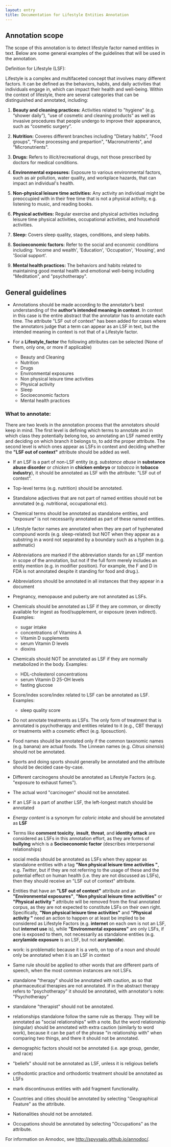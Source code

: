 ```yaml
---
layout: entry
title: Documentation for Lifestyle Entities Annotation
---
```


## Annotation scope

The scope of this annotation is to detect lifestyle factor named entities in text. Below are some general examples of the guidelines that will be used in the annotation.

Definition for Lifestyle (LSF):

Lifestyle is a complex and multifaceted concept that involves many different factors. It can be defined as the behaviors, habits, and daily activities that individuals engage in, which can impact their health and well-being. Within the context of lifestyle, there are several categories that can be distinguished and annotated, including:

1. __Beauty and cleaning practices:__ Activities related to "hygiene" (e.g. “shower daily”), “use of cosmetic and cleaning products” as well as invasive procedures that people undergo to improve their appearance, such as “cosmetic surgery”. 

2. __Nutrition:__ Coveres different branches including "Dietary habits", "Food groups", "Fooe processing and prepartion", "Macronutrients", and "Micronutrients". 

3. __Drugs:__ Refers to illicit/recreational drugs, not those prescribed by doctors for medical conditions. 

4. __Environmental exposures:__ Exposure to various environmental factors, such as air pollution, water quality, and workplace hazards, that can impact an individual's health.

5. __Non-physical leisure time activities:__ Any activity an individual might be preoccupied with in their free time that is not a physical activity, e.g. listening to music, and reading books.

6. __Physical activities:__ Regular exercise and physical activities including leisure time physical activities, occupational activities, and household activities.

7. __Sleep:__ Covers sleep quality, stages, conditions, and sleep habits.

8. __Socioeconomic factors:__ Refer to the social and economic conditions including: 'Income and wealth', 'Education', 'Occupation', 'Housing', and 'Social support'.

9. __Mental health practices:__ The behaviors and habits related to maintaining good mental health and emotional well-being including "Meditation", and "psychotherapy".


## General guidelines

* Annotations should be made according to the annotator’s best understanding of the __author’s intended meaning in context__.  In context in this case is the entire abstract that the annotator has to annotate each time. The attribute "LSF out of context" has been added for cases where the annotators judge that a term can appear as an LSF in text, but the intended meaning in context is not that of a Lifestyle factor.

* For a __Lifestyle_factor__ the following attributes can be selected (None of them, only one, or more if applicable)
  * Beauty and Cleaning    
  * Nutrition    
  * Drugs     
  * Environmental exposures     
  * Non physical leisure time activities    
  * Physical activity   
  * Sleep    
  * Socioeconomic factors   
  * Mental health practices   


### What to annotate:

There are two levels in the annotation process that the annotators should keep in mind. The first level is defining which terms to annotate and in which class they potentially belong too, so annotating an LSF named entity and deciding on which branch it belongs to, to add the proper attribute. The second level is which ones appear as LSFs in context and deciding whether the __"LSF out of context"__ attribute should be added as well.

* If an LSF is a part of non-LSF entity (e.g. _substance abuse_ in __substance abuse disorder__ or _chicken_ in __chicken embryo__ or _tobacco_ in __tobacco industry__), it should be annotated as LSF with the attribute: "LSF out of context".

* Top-level terms (e.g. nutrition) should be annotated.

* Standalone adjectives that are not part of named entities should not be annotated (e.g. nutritional, occupational etc).

* Chemical terms should be annotated as standalone entities, and “exposure” is not necessarily annotated as part of these named entities.

* Lifestyle factor names are annotated when they are part of hyphenated compound words (e.g. sleep-related) but NOT when they appear as a substring in a word not separated by a boundary such as a hyphen (e.g. asthmatic)

* Abbreviations are marked if the abbreviation stands for an LSF mention in scope of the annotation, but not if the full form merely includes an entity mention (e.g. in modifier position). For example, the F and D in FDA is not annotated despite it standing for food and drug.).

* Abbreviations should be annotated in all instances that they appear in a document

* Pregnancy, menopause and puberty are not annotated as LSFs.

* Chemicals should be annotated as LSF if they are common, or directly available for ingest as food/supplement, or exposure (even indirect). Examples:
  * sugar intake
  * concentrations of Vitamins A
  * Vitamin D supplements
  * serum Vitamin D levels
  * dioxins

* Chemicals should NOT be annotated as LSF if they are normally metabolized in the body. Examples:
  * HDL-cholesterol concentrations
  * serum Vitamin D 25-OH levels
  * fasting glucose

* Score/index score/index related to LSF can be annotated as LSF. Examples:
  * sleep quality score

* Do not annotate treatments as LSFs. The only form of treatment that is annotated is psychotherapy and entities related to it (e.g., CBT therapy) or treatments with a cosmetic effect (e.g. liposuction).

* Food names should be annotated only if the common taxonomic names (e.g. banana) are actual foods. The Linnean names (e.g. _Citrus sinensis_) should not be annotated. 

* Sports and doing sports should generally be annotated and the attribute should be decided case-by-case.

* Different carcinogens should be annotated as Lifestyle Factors (e.g. "exposure to exhaust fumes"). 

* The actual word "carcinogen" should not be annotated.

* If an LSF is a part of another LSF, the left-longest match should be annotated

* _Energy content_ is a synonym for _caloric intake_ and should be annotated as __LSF__

* Terms like __comment toxicity__, __insult__, __threat__, and __identity attack__ are considered as LSFs in this annotation effort, as they are forms of __bullying__ which is a __Socioeconomic factor__ (describes interpersonal relationships)

* social media should be annotated as LSFs when they appear as standalone entities with a tag __"Non physical leisure time activities  "__, e.g. _Twitter_, but if they are not referring to the usage of these and the potential effect on human health (i.e. they are not discussed as LSFs), then they should receive an "LSF out of context" attribute.

* Entities that have an __"LSF out of context"__ attribute and an __"Environmental exposures"__, __"Non physical leisure time activities"__ or __"Physical activity "__ attribute will be removed from the final annotated corpus, as they are not expected to constitute LSFs on their own right. Specifically,  __"Non physical leisure time activities"__ and __"Physical activity "__ need an action to happen or at least be implied to be considered as Lifestyle Factors (e.g. __internet__ on each own is not an LSF, but __internet use__ is), while __"Environmental exposures"__ are only LSFs, if one is exposed to them, not necessarily as standalone entities (e.g. __acrylamide exposure__ is an LSF, but not __acrylamide__).

* work: is problematic because it is a verb, on top of a noun and should only be annotated when it is an LSF in context

* Same rule should be applied to other words that are different parts of speech, when the most common instances are not LSFs. 

* standalone "therapy" should be annotated with caution, as so that pharmaceutical therapies are not annotated. If in the abstract therapy refers to "psychotherapy" it should be annotated, with annotator's note: "Psychotherapy"

* standalone "therapist" should not be annotated. 

* relationships standalone follow the same rule as therapy. They will be annotated as "social relationships" with a note. But the word relationship (singular) should be annotated with extra caution (similarly to word work), because it can be part of the phrase "in relationship with" when comparing two things, and there it should not be annotated. 

* demographic factors should not be annotated (i.e. age group, gender, and race)

* "beliefs" should not be annotated as LSF, unless it is religious beliefs

* orthodontic practice and orthodontic treatment should be annotated as LSFs

* mark discontinuous entities with add fragment functionality. 

* Countries and cities should be annotated by selecting "Geographical Feature" as the attribute.

* Nationalities should not be annotated.

* Occupations should be annotated by selecting "Occupations" as the attribute. 


For information on Annodoc, see <http://spyysalo.github.io/annodoc/>.
